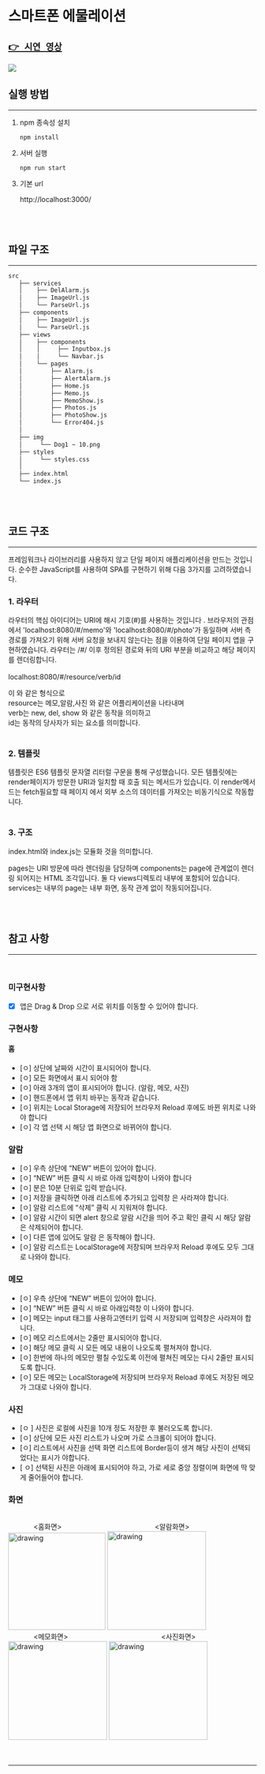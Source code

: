 # 스마트폰 에물레이션

## [ ` 👉 시연 영상 ` ](https://drive.google.com/file/d/1QOExPOYoQA6IBa2KYZeJJU6byoCYxbar/view?usp=sharing)

<img src="https://github.com/jeonghyeon-k/Smartphone-Emulation/blob/main/etc/show.gif?raw=true">

<br/>



## 실행 방법
--- 


1. npm 종속성 설치
    ```
    npm install
    ```
2. 서버 실행
    ```
    npm run start
    ```
0. 기본 url

    http://localhost:3000/

<br/>
<br/>

## 파일 구조
---
```bash
src
   ├── services
   │    ├── DelAlarm.js
   │    ├── ImageUrl.js
   │    └── ParseUrl.js
   ├── components        
   │    ├── ImageUrl.js
   │    └── ParseUrl.js
   ├── views
   │    ├── components
   │    │     ├── Inputbox.js
   │    │     └── Navbar.js
   │    └── pages
   │        ├── Alarm.js
   │        ├── AlertAlarm.js
   │        ├── Home.js
   │        ├── Memo.js
   │        ├── MemoShow.js
   │        ├── Photos.js
   │        ├── PhotoShow.js
   │        └── Error404.js
   │    
   ├── img
   │     └── Dog1 ~ 10.png
   ├── styles
   │     └── styles.css
   │
   ├── index.html
   └── index.js

``` 
<br/>
<br/>

## 코드 구조
---

프레임워크나 라이브러리를 사용하지 않고 단일 페이지 애플리케이션을 만드는 것입니다. 순수한 JavaScript를 사용하여 SPA를 구현하기 위해 다음 3가지를 고려하였습니다.
### 1. 라우터
라우터의 핵심 아이디어는 URI에 해시 기호(#)를 사용하는 것입니다 . 
브라우저의 관점에서 'localhost:8080/#/memo'와 'localhost:8080/#/photo'가 동일하며 서버 측 경로를 가져오기 위해 서버 요청을 보내지 않는다는 점을 이용하여 단일 페이지 앱을 구현하였습니다. 라우터는 /#/ 이후 정의된 경로와 뒤의 URI 부분을 비교하고 해당 페이지를 렌더링합니다.
<br/>
<br/>
localhost:8080/#/resource/verb/id

이 와 같은 형식으로<br/>
resource는 메모,알람,사진 와 같은 어플리케이션을 나타내며 <br/>
verb는 new, del, show 와 같은 동작을 의미하고 <br/>
id는 동작의 당사자가 되는 요소를 의미합니다.
<br/>
<br/>
### 2. 템플릿
템플릿은 ES6 템플릿 문자열 리터럴 구문을 통해 구성했습니다. 모든 템플릿에는 render페이지가 방문한 URI과 일치할 때 호출 되는 메서드가 있습니다. 이 render메서드는 fetch필요할 때 페이지 에서 외부 소스의 데이터를 가져오는 비동기식으로 작동합니다.
<br/>
<br/>
### 3. 구조
index.html와 index.js는 모듈화 것을 의미합니다.

pages는 URI 방문에 따라 렌더링을 담당하며 components는 page에 관계없이 렌더링 되어지는 HTML 조각입니다. 둘 다 views디렉토리 내부에 포함되어 있습니다.<br/>
services는 내부의 page는 내부 화면, 동작 관계 없이 작동되어집니다.

<br/>
<br/>


## 참고 사항
--- 

<br/>

### 미구현사항 

- [x] 앱은 Drag & Drop 으로 서로 위치를 이동할 수 있어야 합니다.

### 구현사항 


#### 홈

- [ㅇ] 상단에 날짜와 시간이 표시되어야 합니다.
- [ㅇ] 모든 화면에서 표시 되어야 함
- [ㅇ] 아래 3개의 앱이 표시되어야 합니다. (알람, 메모, 사진)
- [ㅇ] 핸드폰에서 앱 위치 바꾸는 동작과 같습니다.
- [ㅇ] 위치는 Local Storage에 저장되어 브라우저 Reload 후에도 바뀐 위치로 나와야 합니다
- [ㅇ] 각 앱 선택 시 해당 앱 화면으로 바뀌어야 합니다.

### 알람

- [ㅇ] 우측 상단에 “NEW” 버튼이 있어야 합니다. 
- [ㅇ] “NEW” 버튼 클릭 시 바로 아래 입력창이 나와야 합니다
- [ㅇ] 분은 10분 단위로 입력 받습니다. 
- [ㅇ] 저장을 클릭하면 아래 리스트에 추가되고 입력창 은 사라져야 합니다. 
- [ㅇ] 알람 리스트에 “삭제” 클릭 시 지워져야 합니다.
- [ㅇ] 알람 시간이 되면 alert 창으로 알람 시간을 띄어 주고 확인 클릭 시 해당 알람은 삭제되어야 합니다.
- [ㅇ] 다른 앱에 있어도 알람 은 동작해야 합니다.
- [ㅇ] 알람 리스트는 LocalStorage에 저장되며 브라우저 Reload 후에도 모두 그대로 나와야 합니다.



### 메모

- [ㅇ] 우측 상단에 “NEW” 버튼이 있어야 합니다.
- [ㅇ] “NEW” 버튼 클릭 시 바로 아래입력창 이 나와야 합니다.
- [ㅇ] 메모는 input 태그를 사용하고엔터키 입력 시 저장되며 입력창은 사라져야 합니다.
- [ㅇ] 메모 리스트에서는 2줄만 표시되어야 합니다.
- [ㅇ] 해당 메모 클릭 시 모든 메모 내용이 나오도록 펼쳐져야 합니다.
- [ㅇ] 한번에 하나의 메모만 펼칠 수있도록 이전에 펼쳐진 메모는 다시 2줄만 표시되도록 합니다.
- [ㅇ] 모든 메모는 LocalStorage에 저장되며 브라우저 Reload 후에도 저장된 메모가 그대로 나와야 합니다.

### 사진

- [ㅇ ] 사진은 로컬에 사진을 10개 정도 저장한 후 불러오도록 합니다.
- [ㅇ] 상단에 모든 사진 리스트가 나오며 가로 스크롤이 되어야 합니다.
- [ㅇ] 리스트에서 사진을 선택 화면 리스트에 Border등이 생겨 해당 사진이 선택되었다는 표시가 야합니다.
- [ ㅇ] 선택된 사진은 아래에 표시되어야 하고, 가로 세로 중앙 정렬이며 화면에 딱 맞게 줄어들어야 합니다.

### 화면
<br/>
 &nbsp &nbsp &nbsp &nbsp &nbsp &nbsp &nbsp<홈화면> &nbsp &nbsp &nbsp&nbsp&nbsp&nbsp&nbsp&nbsp&nbsp&nbsp&nbsp&nbsp&nbsp&nbsp&nbsp&nbsp&nbsp&nbsp&nbsp&nbsp&nbsp&nbsp&nbsp&nbsp&nbsp&nbsp&nbsp&nbsp&nbsp&nbsp&nbsp&nbsp&nbsp&nbsp&nbsp&nbsp&nbsp&nbsp&nbsp&nbsp&nbsp&nbsp&nbsp&nbsp <알람화면>
<br/>
<img src="./etc/홈화면.png" alt="drawing" width="197"/>
<img src="./etc/알람화면.png" alt="drawing" width="200"/>
<br/>
 &nbsp &nbsp &nbsp &nbsp &nbsp &nbsp &nbsp<메모화면> &nbsp &nbsp &nbsp&nbsp&nbsp&nbsp&nbsp&nbsp&nbsp&nbsp&nbsp&nbsp&nbsp&nbsp&nbsp&nbsp&nbsp&nbsp&nbsp&nbsp&nbsp&nbsp&nbsp&nbsp&nbsp&nbsp&nbsp&nbsp&nbsp&nbsp&nbsp&nbsp&nbsp&nbsp&nbsp&nbsp&nbsp&nbsp&nbsp&nbsp&nbsp&nbsp&nbsp&nbsp <사진화면>
<br/>
<img src="./etc/메모화면.png" alt="drawing" width="200"/>
<img src="./etc/포토화면.png" alt="drawing" width="200"/>

<br/>
<br/>
<br/>

---